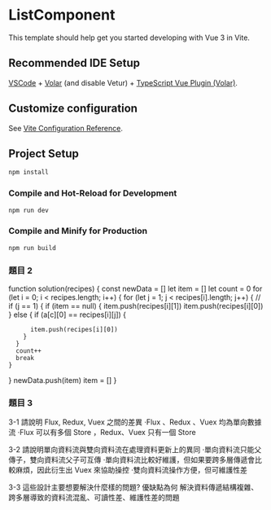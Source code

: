 # ListComponent

This template should help get you started developing with Vue 3 in Vite.

## Recommended IDE Setup

[VSCode](https://code.visualstudio.com/) + [Volar](https://marketplace.visualstudio.com/items?itemName=Vue.volar) (and disable Vetur) + [TypeScript Vue Plugin (Volar)](https://marketplace.visualstudio.com/items?itemName=Vue.vscode-typescript-vue-plugin).

## Customize configuration

See [Vite Configuration Reference](https://vitejs.dev/config/).

## Project Setup

```sh
npm install
```

### Compile and Hot-Reload for Development

```sh
npm run dev
```

### Compile and Minify for Production

```sh
npm run build
```

### 題目 2

function solution(recipes) {
  const newData = []
  let item = []
  let count = 0
  for (let i = 0; i < recipes.length; i++) {
    for (let j = 1; j < recipes[i].length; j++) {
      // if (j == 1) {
      if (item == null) {
        item.push(recipes[i][1])
        item.push(recipes[i][0])
      } else {
        if (a[c][0] == recipes[i][j]) {

          item.push(recipes[i][0])
        }
      }
      count++
      break
    }

  }
  newData.push(item)
  item = []
}

### 題目 3

3-1 請說明 Flux, Redux, Vuex 之間的差異
‧Flux 、Redux 、Vuex 均為單向數據流
‧Flux 可以有多個 Store ，Redux、Vuex 只有一個 Store

3-2 請說明單向資料流與雙向資料流在處理資料更新上的異同
‧單向資料流只能父傳子，雙向資料流父子可互傳
‧單向資料流比較好維護，但如果要跨多層傳遞會比較麻煩，因此衍生出 Vuex 來協助操控
‧雙向資料流操作方便，但可維護性差

3-3 這些設計主要想要解決什麼樣的問題? 優缺點為何
解決資料傳遞結構複雜、跨多層導致的資料流混亂、可讀性差、維護性差的問題
